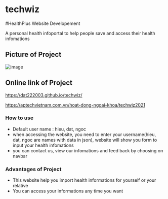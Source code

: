 # techwiz

#HealthPlus Website Developement

A personal health infoportal to help people save and access their health infomations

## Picture of Project
![image](https://user-images.githubusercontent.com/102738326/184466308-87fa0fa0-0ded-4454-bbb5-22fa9b630fb2.png)


## Online link of Project
https://dat222003.github.io/techwiz/

https://aptechvietnam.com.vn/hoat-dong-ngoai-khoa/techwiz2021

### How to use
- Default user name : hieu, dat, ngoc
- when accessing the website, you need to enter your username(hieu, dat, ngoc are names with data in json), website will show you form to input your health infomations
- you can contact us, view our infomations and feed back by choosing on navbar

### Advantages of Project
- This website help you import health informations for yourself or your relative
- You can access your informations any time you want
